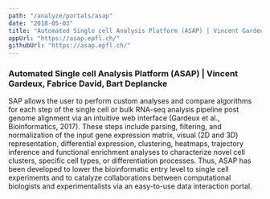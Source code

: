 ```yaml
---
path: "/analyze/portals/asap"
date: "2018-05-03"
title: "Automated Single cell Analysis Platform (ASAP) | Vincent Gardeux, Fabrice David, Bart Deplancke"
appUrl: "https://asap.epfl.ch/"
githubUrl: "https://asap.epfl.ch/"
---
```


### Automated Single cell Analysis Platform (ASAP) | Vincent Gardeux, Fabrice David, Bart Deplancke

SAP allows the user to perform custom analyses and compare algorithms for each step of the single cell or bulk RNA-seq analysis pipeline post genome alignment via an intuitive web interface (Gardeux et al., Bioinformatics, 2017). These steps include parsing, filtering, and normalization of the input gene expression matrix, visual (2D and 3D) representation, differential expression, clustering, heatmaps, trajectory inference and functional enrichment analyses to characterize novel cell clusters, specific cell types, or differentiation processes. Thus, ASAP has been developed to lower the bioinformatic entry level to single cell experiments and to catalyze collaborations between computational biologists and experimentalists via an easy-to-use data interaction portal.
